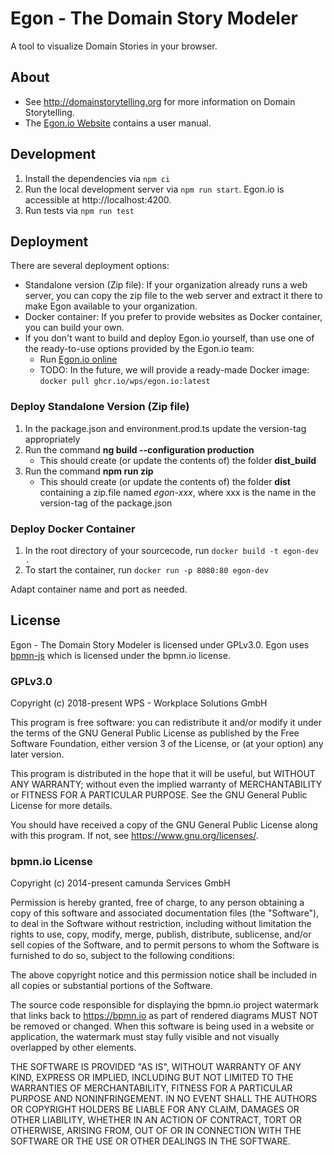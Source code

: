 # Egon - The Domain Story Modeler

A tool to visualize Domain Stories in your browser.

## About

- See http://domainstorytelling.org for more information on Domain Storytelling.
- The [Egon.io Website](https://egon.io/) contains a user manual.

## Development
1. Install the dependencies via `npm ci`
2. Run the local development server via `npm run start`. Egon.io is accessible at http://localhost:4200.
3. Run tests via `npm run test`

## Deployment

There are several deployment options:

- Standalone version (Zip file): If your organization already runs a web server, you can copy the zip file to the web server and extract it there to make Egon available to your organization.
- Docker container: If you prefer to provide websites as Docker container, you can build your own.
- If you don't want to build and deploy Egon.io yourself, than use one of the ready-to-use options provided by the Egon.io team:
  - Run [Egon.io online](https://egon.io/)
  - TODO: In the future, we will provide a ready-made Docker image: `docker pull ghcr.io/wps/egon.io:latest`

### Deploy Standalone Version (Zip file)
1. In the package.json and environment.prod.ts update the version-tag appropriately
2. Run the command **ng build --configuration production**
   - This should create (or update the contents of) the folder **dist_build**
3. Run the command **npm run zip**
   - This should create (or update the contents of) the folder **dist** containing a zip.file named *egon-xxx*, where xxx is the name in the version-tag of the package.json

### Deploy Docker Container
1. In the root directory of your sourcecode, run `docker build -t egon-dev .`
2. To start the container, run `docker run -p 8080:80 egon-dev`

Adapt container name and port as needed.

## License

Egon - The Domain Story Modeler is licensed under GPLv3.0.
Egon uses [bpmn-js](https://github.com/bpmn-io/bpmn-js) which is licensed under the bpmn.io license.

### GPLv3.0

Copyright (c) 2018-present WPS - Workplace Solutions GmbH

This program is free software: you can redistribute it and/or modify
it under the terms of the GNU General Public License as published by
the Free Software Foundation, either version 3 of the License, or
(at your option) any later version.

This program is distributed in the hope that it will be useful,
but WITHOUT ANY WARRANTY; without even the implied warranty of
MERCHANTABILITY or FITNESS FOR A PARTICULAR PURPOSE. See the
GNU General Public License for more details.

You should have received a copy of the GNU General Public License
along with this program. If not, see <https://www.gnu.org/licenses/>.

### bpmn.io License

Copyright (c) 2014-present camunda Services GmbH

Permission is hereby granted, free of charge, to any person obtaining a copy of this software and associated documentation files (the "Software"), to deal in the Software without restriction, including without limitation the rights to use, copy, modify, merge, publish, distribute, sublicense, and/or sell copies of the Software, and to permit persons to whom the Software is furnished to do so, subject to the following conditions:

The above copyright notice and this permission notice shall be included in all copies or substantial portions of the Software.

The source code responsible for displaying the bpmn.io project watermark that links back to https://bpmn.io as part of rendered diagrams MUST NOT be removed or changed. When this software is being used in a website or application, the watermark must stay fully visible and not visually overlapped by other elements.

THE SOFTWARE IS PROVIDED "AS IS", WITHOUT WARRANTY OF ANY KIND, EXPRESS OR IMPLIED, INCLUDING BUT NOT LIMITED TO THE WARRANTIES OF MERCHANTABILITY, FITNESS FOR A PARTICULAR PURPOSE AND NONINFRINGEMENT. IN NO EVENT SHALL THE AUTHORS OR COPYRIGHT HOLDERS BE LIABLE FOR ANY CLAIM, DAMAGES OR OTHER LIABILITY, WHETHER IN AN ACTION OF CONTRACT, TORT OR OTHERWISE, ARISING FROM, OUT OF OR IN CONNECTION WITH THE SOFTWARE OR THE USE OR OTHER DEALINGS IN THE SOFTWARE.
